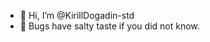 - 👋 Hi, I’m @KirillDogadin-std
- 🐞 Bugs have salty taste if you did not know.

<!---
KirillDogadin-std/KirillDogadin-std is a ✨ special ✨ repository because its `README.md` (this file) appears on your GitHub profile.
You can click the Preview link to take a look at your changes.
--->
